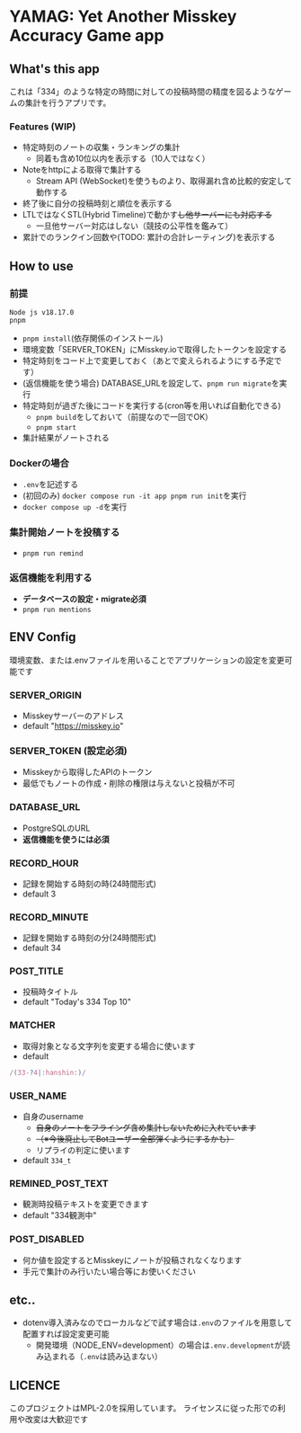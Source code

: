 # YAMAG: Yet Another Misskey Accuracy Game app

## What's this app
これは「334」のような特定の時間に対しての投稿時間の精度を図るようなゲームの集計を行うアプリです。

### Features (WIP)
- 特定時刻のノートの収集・ランキングの集計
  - 同着も含め10位以内を表示する（10人ではなく）
- Noteをhttpによる取得で集計する
  - Stream API (WebSocket)を使うものより、取得漏れ含め比較的安定して動作する
- 終了後に自分の投稿時刻と順位を表示する
- LTLではなくSTL(Hybrid Timeline)で動かす~~し他サーバーにも対応する~~
  - 一旦他サーバー対応はしない（競技の公平性を鑑みて）
- 累計でのランクイン回数や(TODO: 累計の合計レーティング)を表示する

## How to use
### 前提
```
Node js v18.17.0
pnpm
```
- `pnpm install`(依存関係のインストール)
- 環境変数「SERVER_TOKEN」にMisskey.ioで取得したトークンを設定する
- 特定時刻をコード上で変更しておく（あとで変えられるようにする予定です）
- (返信機能を使う場合) DATABASE_URLを設定して、`pnpm run migrate`を実行
- 特定時刻が過ぎた後にコードを実行する(cron等を用いれば自動化できる)
  - `pnpm build`をしておいて（前提なので一回でOK）
  - `pnpm start`
- 集計結果がノートされる

### Dockerの場合
- `.env`を記述する
- (初回のみ) `docker compose run -it app pnpm run init`を実行
- `docker compose up -d`を実行

### 集計開始ノートを投稿する
- `pnpm run remind`

### 返信機能を利用する
- **データベースの設定・migrate必須**
- `pnpm run mentions`

## ENV Config
環境変数、または.envファイルを用いることでアプリケーションの設定を変更可能です

### SERVER_ORIGIN
- Misskeyサーバーのアドレス
- default "https://misskey.io"

### **SERVER_TOKEN** (**設定必須**)
- Misskeyから取得したAPIのトークン
- 最低でもノートの作成・削除の権限は与えないと投稿が不可

### DATABASE_URL
- PostgreSQLのURL
- **返信機能を使うには必須**

### RECORD_HOUR
- 記録を開始する時刻の時(24時間形式)
- default 3

### RECORD_MINUTE
- 記録を開始する時刻の分(24時間形式)
- default 34

### POST_TITLE
- 投稿時タイトル
- default "Today's 334 Top 10"

### MATCHER
- 取得対象となる文字列を変更する場合に使います
- default 
```js
/(33-?4|:hanshin:)/
```

### USER_NAME
- 自身のusername
  - ~~自身のノートをフライング含め集計しないために入れています~~
  - ~~（※今後廃止してBotユーザー全部弾くようにするかも）~~
  - リプライの判定に使います
- default `334_t`

### REMINED_POST_TEXT
- 観測時投稿テキストを変更できます
- default "334観測中"

### POST_DISABLED
- 何か値を設定するとMisskeyにノートが投稿されなくなります
- 手元で集計のみ行いたい場合等にお使いください

## etc..
- dotenv導入済みなのでローカルなどで試す場合は`.env`のファイルを用意して配置すれば設定変更可能
  - 開発環境（NODE_ENV=development）の場合は`.env.development`が読み込まれる（`.env`は読み込まない）
 
## LICENCE
このプロジェクトはMPL-2.0を採用しています。
ライセンスに従った形での利用や改変は大歓迎です
